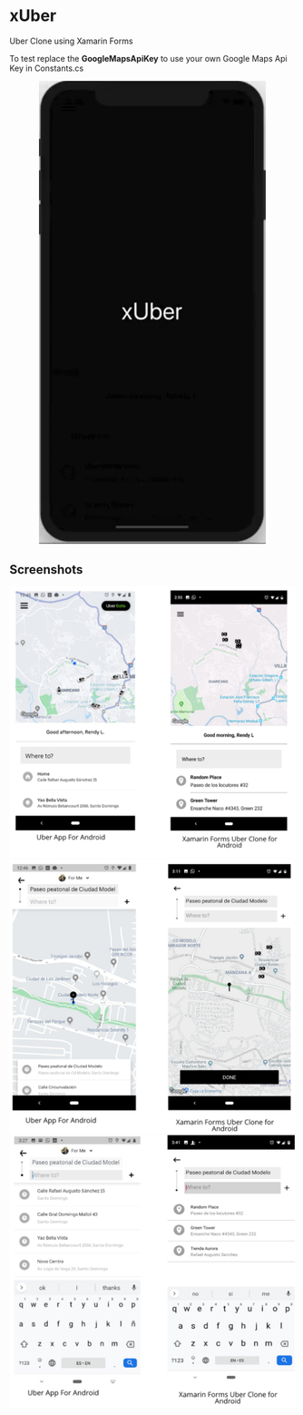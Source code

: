 # xUber
Uber Clone using Xamarin Forms



To test replace the **GoogleMapsApiKey** to use your own Google Maps Api Key in Constants.cs 

<p align="center">
<img  width="400" src="Screenshots/sample.gif"/>
</p>

## Screenshots
<img width="600" src="Screenshots/screenshot1.png" />
<img width="600" src="Screenshots/screenshot2.png"/>
<img width="600" src="Screenshots/screenshot3.png" />




